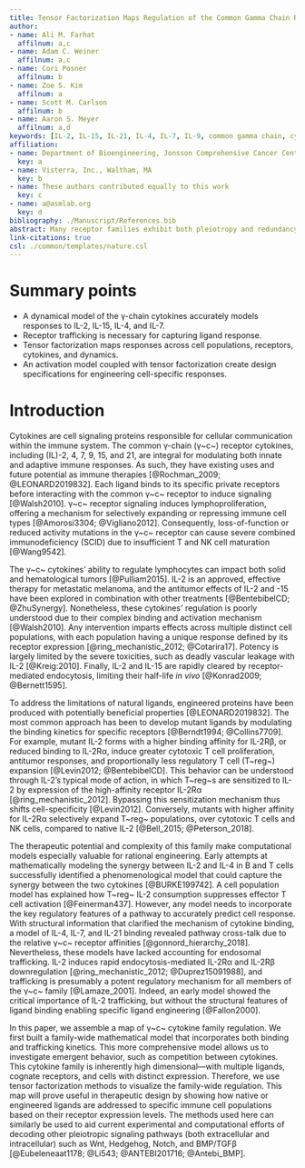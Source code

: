 ```yaml
---
title: Tensor Factorization Maps Regulation of the Common Gamma Chain Receptors
author:
- name: Ali M. Farhat
  affilnum: a,c
- name: Adam C. Weiner
  affilnum: a,c
- name: Cori Posner
  affilnum: b
- name: Zoe S. Kim
  affilnum: a
- name: Scott M. Carlson
  affilnum: b
- name: Aaron S. Meyer
  affilnum: a,d
keywords: [IL-2, IL-15, IL-21, IL-4, IL-7, IL-9, common gamma chain, cytokines, receptors, immunology, T cells, NK cells]
affiliation:
- name: Department of Bioengineering, Jonsson Comprehensive Cancer Center, Eli and Edythe Broad Center of Regenerative Medicine and Stem Cell Research; University of California, Los Angeles
  key: a
- name: Visterra, Inc., Waltham, MA
  key: b
- name: These authors contributed equally to this work
  key: c
- name: a@asmlab.org
  key: d
bibliography: ./Manuscript/References.bib
abstract: Many receptor families exhibit both pleiotropy and redundancy in their regulation, with multiple ligands, receptors, and responding cell populations. This situation, that one intervention can have many effects, confounds intuition about how to carry out precise therapeutic manipulation. The common γ-chain cytokine receptor dimerizes with complexes of the cytokines interleukin (IL)-2, IL-4, IL-7, IL-9, IL-15, and IL-21 and their corresponding "private" receptors. These cytokines have existing uses and future potential as immune therapies by regulating immune cell population abundance. Here, we build a binding-reaction model for the ligand-receptor interactions of common γ-chain cytokines enabling quantitative predictions of response. We show that accounting for receptor-ligand trafficking is essential to accurately model cell response. Using this model, we visualize regulation across the family and immune cell types by tensor factorization. This model accurately predicts ligand response across a wide panel of cell types under diverse experimental designs. Further, we are able to predict the effect of engineered ligand variants on cell response across cell types. In total, these results present a more accurate model of ligand response validated across a panel of immune cell types, and demonstrate an approach for generating interpretable guidelines to manipulate the cell type-specific targeting of engineered ligands.
link-citations: true
csl: ./common/templates/nature.csl
---
```


# Summary points

- A dynamical model of the γ-chain cytokines accurately models responses to IL-2, IL-15, IL-4, and IL-7.
- Receptor trafficking is necessary for capturing ligand response. 
- Tensor factorization maps responses across cell populations, receptors, cytokines, and dynamics.
- An activation model coupled with tensor factorization create design specifications for engineering cell-specific responses.

# Introduction

<!-- Introduce the common gc family and its importance regulating the immune system.-->

Cytokines are cell signaling proteins responsible for cellular communication within the immune system. The common γ-chain (γ~c~) receptor cytokines, including (IL)-2, 4, 7, 9, 15, and 21, are integral for modulating both innate and adaptive immune responses. As such, they have existing uses and future potential as immune therapies [@Rochman_2009; @LEONARD2019832]. Each ligand binds to its specific private receptors before interacting with the common γ~c~ receptor to induce signaling [@Walsh2010]. γ~c~ receptor signaling induces lymphoproliferation, offering a mechanism for selectively expanding or repressing immune cell types [@Amorosi3304; @Vigliano2012]. Consequently, loss-of-function or reduced activity mutations in the γ~c~ receptor can cause severe combined immunodeficiency (SCID) due to insufficient T and NK cell maturation [@Wang9542].

<!--Complex gc receptor family with effects across many cell populations.-->

The γ~c~ cytokines’ ability to regulate lymphocytes can impact both solid and hematological tumors [@Pulliam2015]. IL-2 is an approved, effective therapy for metastatic melanoma, and the antitumor effects of IL-2 and -15 have been explored in combination with other treatments [@BentebibelCD; @ZhuSynergy]. Nonetheless, these cytokines' regulation is poorly understood due to their complex binding and activation mechanism [@Walsh2010]. Any intervention imparts effects across multiple distinct cell populations, with each population having a unique response defined by its receptor expression [@ring_mechanistic_2012; @Cotarira17]. Potency is largely limited by the severe toxicities, such as deadly vascular leakage with IL-2 [@Kreig:2010]. Finally, IL-2 and IL-15 are rapidly cleared by receptor-mediated endocytosis, limiting their half-life *in vivo* [@Konrad2009; @Bernett1595].

<!--Efforts in producing mutant ligands to induce specific responses.-->

To address the limitations of natural ligands, engineered proteins have been produced with potentially beneficial properties [@LEONARD2019832]. The most common approach has been to develop mutant ligands by modulating the binding kinetics for specific receptors [@Berndt1994; @Collins7709]. For example, mutant IL-2 forms with a higher binding affinity for IL-2Rβ, or reduced binding to IL-2Rα, induce greater cytotoxic T cell proliferation, antitumor responses, and proportionally less regulatory T cell (T~reg~) expansion [@Levin2012; @BentebibelCD]. This behavior can be understood through IL-2’s typical mode of action, in which T~reg~s are sensitized to IL-2 by expression of the high-affinity receptor IL-2Rα [@ring_mechanistic_2012]. Bypassing this sensitization mechanism thus shifts cell-specificity [@Levin2012]. Conversely, mutants with higher affinity for IL-2Rα selectively expand T~reg~ populations, over cytotoxic T cells and NK cells, compared to native IL-2 [@Bell_2015; @Peterson_2018].

<!--How previous computational models for this family performed.-->

The therapeutic potential and complexity of this family make computational models especially valuable for rational engineering. Early attempts at mathematically modeling the synergy between IL-2 and IL-4 in B and T cells successfully identified a phenomenological model that could capture the synergy between the two cytokines [@BURKE199742]. A cell population model has explained how T~reg~ IL-2 consumption suppresses effector T cell activation [@Feinerman437]. However, any model needs to incorporate the key regulatory features of a pathway to accurately predict cell response. With structural information that clarified the mechanism of cytokine binding, a model of IL-4, IL-7, and IL-21 binding revealed pathway cross-talk due to the relative γ~c~ receptor affinities [@gonnord_hierarchy_2018]. Nevertheless, these models have lacked accounting for endosomal trafficking. IL-2 induces rapid endocytosis-mediated IL-2Rα and IL-2Rβ downregulation [@ring_mechanistic_2012; @Duprez15091988], and trafficking is presumably a potent regulatory mechanism for all members of the γ~c~ family [@Lamaze_2001]. Indeed, an early model showed the critical importance of IL-2 trafficking, but without the structural features of ligand binding enabling specific ligand engineering [@Fallon2000].

<!--Transition to our paper.-->

In this paper, we assemble a map of γ~c~ cytokine family regulation. We first built a family-wide mathematical model that incorporates both binding and trafficking kinetics. This more comprehensive model allows us to investigate emergent behavior, such as competition between cytokines. This cytokine family is inherently high dimensional—with multiple ligands, cognate receptors, and cells with distinct expression. Therefore, we use tensor factorization methods to visualize the family-wide regulation. This map will prove useful in therapeutic design by showing how native or engineered ligands are addressed to specific immune cell populations based on their receptor expression levels. The methods used here can similarly be used to aid current experimental and computational efforts of decoding other pleiotropic signaling pathways (both extracellular and intracellular) such as Wnt, Hedgehog, Notch, and BMP/TGFβ [@Eubeleneaat1178; @Li543; @ANTEBI201716; @Antebi_BMP].
